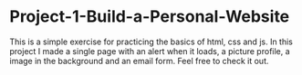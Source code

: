# Project-1-Build-a-Personal-Website
This is a simple exercise for practicing the basics of html, css and js. In this project I made a single page with an alert when it loads, a picture profile, a image in the background and an email form. Feel free to check it out.

